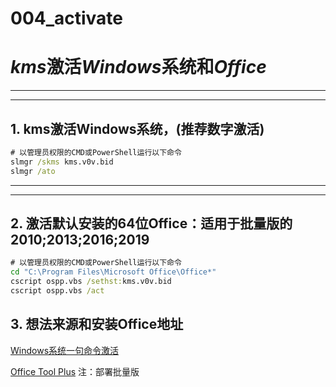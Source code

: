 # 004_activate


# *kms*激活*Windows*系统和*Office*

---

---

## 1. kms激活Windows系统，(推荐数字激活)

```cmd
# 以管理员权限的CMD或PowerShell运行以下命令
slmgr /skms kms.v0v.bid
slmgr /ato
```

---

---

## 2. 激活默认安装的64位Office：适用于批量版的2010;2013;2016;2019

```cmd
# 以管理员权限的CMD或PowerShell运行以下命令
cd "C:\Program Files\Microsoft Office\Office*"
cscript ospp.vbs /sethst:kms.v0v.bid
cscript ospp.vbs /act
```

## 3. 想法来源和安装Office地址

[Windows系统一句命令激活](https://v0v.bid/kms.html)

[Office Tool Plus](https://otp.landian.vip) 注：部署批量版


